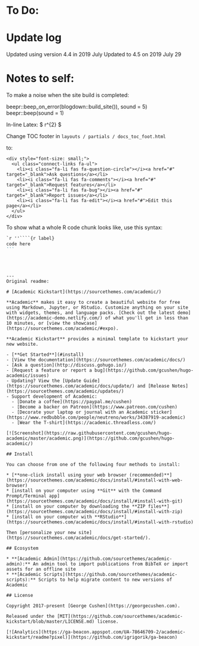 # To Do:



# Update log

Updated using version 4.4 in 2019 July
Updated to 4.5 on 2019 July 29

# Notes to self:

To make a noise when the site build is completed:

beepr::beep_on_error(blogdown::build_site()), sound = 5)
beepr::beep(sound = 1)

In-line Latex: $ r^{2} $


Change TOC footer in `layouts / partials / docs_toc_foot.html`

to:

```
<div style="font-size: small;">
  <ul class="connect-links fa-ul">
    <li><i class="fa-li fas fa-question-circle"></i><a href="#" target="_blank">Ask questions</a></li>
    <li><i class="fa-li fas fa-comments"></i><a href="#" target="_blank">Request features</a></li>
    <li><i class="fa-li fas fa-bug"></i><a href="#" target="_blank">Report issues</a></li>
    <li><i class="fa-li fas fa-edit"></i><a href="#">Edit this page</a></li>
  </ul>
</div>
```

To show what a whole R code chunk looks like, use this syntax:

````markdown
`r ''````{r label}
code here
```
````
```



---
Original readme:

# [Academic Kickstart](https://sourcethemes.com/academic/)

**Academic** makes it easy to create a beautiful website for free using Markdown, Jupyter, or RStudio. Customize anything on your site with widgets, themes, and language packs. [Check out the latest demo](https://academic-demo.netlify.com/) of what you'll get in less than 10 minutes, or [view the showcase](https://sourcethemes.com/academic/#expo).

**Academic Kickstart** provides a minimal template to kickstart your new website.

- [**Get Started**](#install)
- [View the documentation](https://sourcethemes.com/academic/docs/)
- [Ask a question](http://discuss.gohugo.io/)
- [Request a feature or report a bug](https://github.com/gcushen/hugo-academic/issues)
- Updating? View the [Update Guide](https://sourcethemes.com/academic/docs/update/) and [Release Notes](https://sourcethemes.com/academic/updates/)
- Support development of Academic:
  - [Donate a coffee](https://paypal.me/cushen)
  - [Become a backer on Patreon](https://www.patreon.com/cushen)
  - [Decorate your laptop or journal with an Academic sticker](https://www.redbubble.com/people/neutreno/works/34387919-academic)
  - [Wear the T-shirt](https://academic.threadless.com/)

[![Screenshot](https://raw.githubusercontent.com/gcushen/hugo-academic/master/academic.png)](https://github.com/gcushen/hugo-academic/)

## Install

You can choose from one of the following four methods to install:

* [**one-click install using your web browser (recommended)**](https://sourcethemes.com/academic/docs/install/#install-with-web-browser)
* [install on your computer using **Git** with the Command Prompt/Terminal app](https://sourcethemes.com/academic/docs/install/#install-with-git)
* [install on your computer by downloading the **ZIP files**](https://sourcethemes.com/academic/docs/install/#install-with-zip)
* [install on your computer with **RStudio**](https://sourcethemes.com/academic/docs/install/#install-with-rstudio)

Then [personalize your new site](https://sourcethemes.com/academic/docs/get-started/).

## Ecosystem

* **[Academic Admin](https://github.com/sourcethemes/academic-admin):** An admin tool to import publications from BibTeX or import assets for an offline site
* **[Academic Scripts](https://github.com/sourcethemes/academic-scripts):** Scripts to help migrate content to new versions of Academic

## License

Copyright 2017-present [George Cushen](https://georgecushen.com).

Released under the [MIT](https://github.com/sourcethemes/academic-kickstart/blob/master/LICENSE.md) license.

[![Analytics](https://ga-beacon.appspot.com/UA-78646709-2/academic-kickstart/readme?pixel)](https://github.com/igrigorik/ga-beacon)

